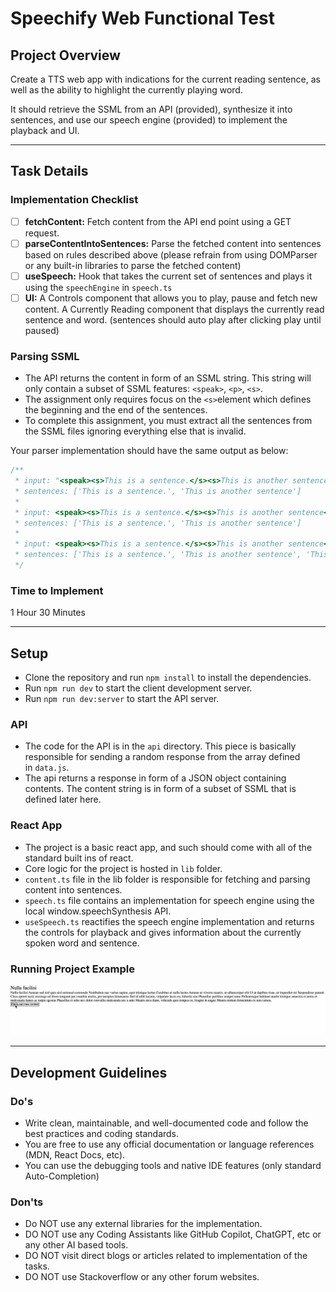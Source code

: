 # Speechify Web Functional Test

## Project Overview

Create a TTS web app with indications for the current reading sentence, as well as the ability to highlight the currently playing word.

It should retrieve the SSML from an API (provided), synthesize it into sentences, and use our speech engine (provided) to implement the playback and UI.

---

## Task Details

### Implementation Checklist

-   [ ] **fetchContent:** Fetch content from the API end point using a GET request.
-   [ ] **parseContentIntoSentences:** Parse the fetched content into sentences based on rules described above (please refrain from using DOMParser or any built-in libraries to parse the fetched content)
-   [ ] **useSpeech:** Hook that takes the current set of sentences and plays it using the `speechEngine` in `speech.ts`
-   [ ] **UI:** A Controls component that allows you to play, pause and fetch new content. A Currently Reading component that displays the currently read sentence and word. (sentences should auto play after clicking play until paused)

### Parsing SSML

-   The API returns the content in form of an SSML string. This string will only contain a subset of SSML features: `<speak>`, `<p>`, `<s>`.
-   The assignment only requires focus on the `<s>`element which defines the beginning and the end of the sentences.
-   To complete this assignment, you must extract all the sentences from the SSML files ignoring everything else that is invalid.

Your parser implementation should have the same output as below:

```ts
/**
 * input: "<speak><s>This is a sentence.</s><s>This is another sentence</s></speak>",
 * sentences: ['This is a sentence.', 'This is another sentence']
 *
 * input: <speak><s>This is a sentence.</s><s>This is another sentence</s>Some more text</speak>
 * sentences: ['This is a sentence.', 'This is another sentence']
 *
 * input: <speak><s>This is a sentence.</s><s>This is another sentence</s>Some more text<s>This is a longer piece of content</s></speak>
 * sentences: ['This is a sentence.', 'This is another sentence', 'This is a longer piece of content']
 */
```

### Time to Implement

1 Hour 30 Minutes

---

## Setup

-   Clone the repository and run `npm install` to install the dependencies.
-   Run `npm run dev` to start the client development server.
-   Run `npm run dev:server` to start the API server.

### API

-   The code for the API is in the `api` directory. This piece is basically responsible for sending a random response from the array defined in `data.js`.
-   The api returns a response in form of a JSON object containing contents. The content string is in form of a subset of SSML that is defined later here.

### React App

-   The project is a basic react app, and such should come with all of the standard built ins of react.
-   Core logic for the project is hosted in `lib` folder.
-   `content.ts` file in the lib folder is responsible for fetching and parsing content into sentences.
-   `speech.ts` file contains an implementation for speech engine using the local window.speechSynthesis API.
-   `useSpeech.ts` reactifies the speech engine implementation and returns the controls for playback and gives information about the currently spoken word and sentence.

### Running Project Example

![Example](example.gif)

---

## Development Guidelines

### Do's

-   Write clean, maintainable, and well-documented code and follow the best practices and coding standards.
-   You are free to use any official documentation or language references (MDN, React Docs, etc).
-   You can use the debugging tools and native IDE features (only standard Auto-Completion)

### Don'ts

-   Do NOT use any external libraries for the implementation.
-   DO NOT use any Coding Assistants like GitHub Copilot, ChatGPT, etc or any other AI based tools.
-   DO NOT visit direct blogs or articles related to implementation of the tasks.
-   DO NOT use Stackoverflow or any other forum websites.

